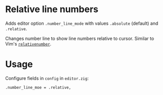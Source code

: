 # Relative line numbers

Adds editor option `.number_line_mode` with values `.absolute` (default) and `.relative`.

Changes number line to show line numbers relative to cursor.
Similar to Vim's [`relativenumber`](https://vimhelp.org/options.txt.html#%27relativenumber%27).

# Usage

Configure fields in `config` in `editor.zig`:

```zig
.number_line_moe = .relative,
```
